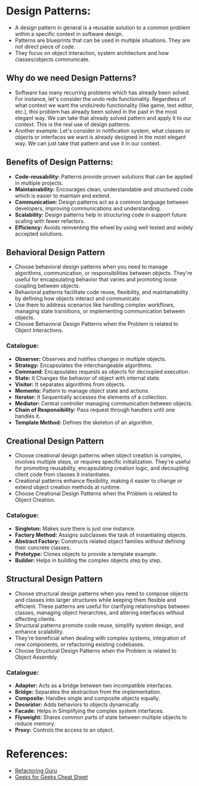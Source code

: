 # Design Patterns:
- A design pattern in general is a reusable solution to a common problem within a specific context in software design.
- Patterns are blueprints that can be used in multiple situations. They are not direct piece of code.
- They focus on object interaction, system architecture and how classes/objects communicate.

## Why do we need Design Patterns?
- Software has many recurring problems which has already been solved. For instance, let's consider the undo redo functionality. Regardless of what context we want the undo/redo functionality (like game, text editor, etc.), this problem has already been solved in the past in the most elegant way. We can take that already solved pattern and apply it to our context. This is the real use of design patterns.
- Another example: Let's consider in notification system, what classes or objects or interfaces we want is already designed in the most elegant way. We can just take that pattern and use it in our context.

## Benefits of Design Patterns:
- **Code-reusability:** Patterns provide proven solutions that can be applied in multiple projects.
- **Maintainability:** Encourages clean, understandable and structured code which is easier to maintain and extend.
- **Communication:** Design patterns act as a common language between developers, improving communications and understanding.
- **Scalability:** Design patterns help in structuring code in support future scaling with fewer refactors.
- **Efficiency:** Avoids reinventing the wheel by using well tested and widely accepted solutions.

## Behavioral Design Pattern
- Choose behavioral design patterns when you need to manage algorithms, communication, or responsibilities between objects. They're useful for encapsulating behavior that varies and promoting loose coupling between objects.
- Behavioral patterns facilitate code reuse, flexibility, and maintainability by defining how objects interact and communicate.
- Use them to address scenarios like handling complex workflows, managing state transitions, or implementing communication between objects.
- Choose Behavioral Design Patterns when the Problem is related to Object Interactions.

### Catalogue:
- **Observer:** Observes and notifies changes in multiple objects.
- **Strategy:** Encapsulates the interchangeable algorithms.
- **Command:** Encapsulates requests as objects for decoupled execution.
- **State:** It Changes the behavior of object with internal state.
- **Visitor:** It separates algorithms from objects.
- **Memento:** Pattern to manage object state and actions.
- **Iterator:** It Sequentially accesses the elements of a collection.
- **Mediator:** Central controller managing communication between objects.
- **Chain of Responsibility:** Pass request through handlers until one handles it.
- **Template Method:** Defines the skeleton of an algorithm.
 
## Creational Design Pattern
- Choose creational design patterns when object creation is complex, involves multiple steps, or requires specific initialization. They're useful for promoting reusability, encapsulating creation logic, and decoupling client code from classes it instantiates.
- Creational patterns enhance flexibility, making it easier to change or extend object creation methods at runtime.
- Choose Creational Design Patterns when the Problem is related to Object Creation.

### Catalogue:
- **Singleton:** Makes sure there is just one instance.
- **Factory Method:** Assigns subclasses the task of instantiating objects.
- **Abstract Factory:** Constructs related object families without defining their concrete classes.
- **Prototype:** Clones objects to provide a template example.
- **Builder:** Helps in building the complex objects step by step.
 
## Structural Design Pattern
- Choose structural design patterns when you need to compose objects and classes into larger structures while keeping them flexible and efficient. These patterns are useful for clarifying relationships between classes, managing object hierarchies, and altering interfaces without affecting clients.
- Structural patterns promote code reuse, simplify system design, and enhance scalability.
- They're beneficial when dealing with complex systems, integration of new components, or refactoring existing codebases.
- Choose Structural Design Patterns when the Problem is related to Object Assembly.

### Catalogue:
- **Adapter:** Acts as a bridge between two incompatible interfaces.
- **Bridge:** Separates the abstraction from the implementation.
- **Composite:** Handles single and composite objects equally.
- **Decorator:** Adds behaviors to objects dynamically.
- **Facade:** Helps in Simplifying the complex system interfaces.
- **Flyweight:** Shares common parts of state between multiple objects to reduce memory.
- **Proxy:** Controls the access to an object.

# References:
- [Refactoring Guru](https://refactoring.guru/design-patterns)
- [Geeks for Geeks Cheat Sheet](https://www.geeksforgeeks.org/system-design/design-patterns-cheat-sheet-when-to-use-which-design-pattern/)